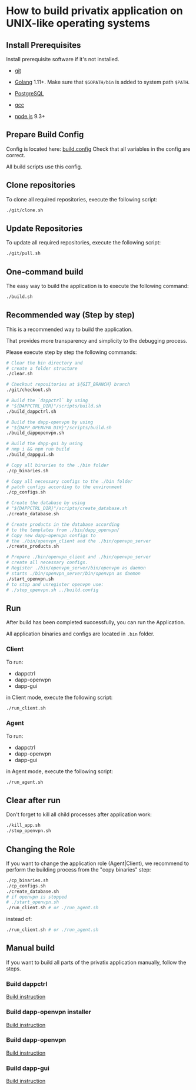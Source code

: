 # How to build privatix application on UNIX-like operating systems

## Install Prerequisites

Install prerequisite software if it's not installed.

* [git](https://git-scm.com/downloads)

* [Golang](https://golang.org/doc/install) 1.11+. Make sure that 
`$GOPATH/bin` is added to system path `$PATH`.

* [PostgreSQL](https://www.postgresql.org/download/)

* [gcc](https://gcc.gnu.org/install/)

* [node.js](https://nodejs.org/en/) 9.3+

## Prepare Build Config

Config is located here: [build.config](build.config)
Check that all variables in the config are correct.

All build scripts use this config.

## Clone repositories

To clone all required repositories, execute the following script:

```bash
./git/clone.sh
```

## Update Repositories

To update all required repositories, execute the following script:

```bash
./git/pull.sh
```

## One-command build

The easy way to build the application is to execute the following
command:

```bash
./build.sh
```

## Recommended way (Step by step)

This is a recommended way to build the application.

That provides more transparency and simplicity to the debugging process.

Please execute step by step the following commands:

```bash
# Clear the bin directory and
# create a folder structure
./clear.sh

# Checkout repositories at ${GIT_BRANCH} branch
./git/checkout.sh

# Build the `dappctrl` by using
# "${DAPPCTRL_DIR}"/scripts/build.sh
./build_dappctrl.sh

# Build the dapp-openvpn by using
# "${DAPP_OPENVPN_DIR}"/scripts/build.sh
./build_dappopenvpn.sh

# Build the dapp-gui by using
# nmp i && npm run build
./build_dappgui.sh

# Copy all binaries to the ./bin folder
./cp_binaries.sh

# Copy all necessary configs to the ./bin folder
# patch configs according to the environment
./cp_configs.sh

# Create the database by using
# "${DAPPCTRL_DIR}"/scripts/create_database.sh
./create_database.sh

# Create products in the database according 
# to the templates from ./bin/dapp_openvpn/
# Copy new dapp-openvpn configs to 
# the ./bin/openvpn_client and the ./bin/openvpn_server
./create_products.sh

# Prepare ./bin/openvpn_client and ./bin/openvpn_server
# create all necessary configs.
# Register ./bin/openvpn_server/bin/openvpn as daemon
# starts ./bin/openvpn_server/bin/openvpn as daemon
./start_openvpn.sh
# to stop and unregister openvpn use:
# ./stop_openvpn.sh ../build.config
```

## Run

After build has been completed successfully, you can run the Application.

All application binaries and configs are located in `.bin` folder.

### Client

To run:

* dappctrl
* dapp-openvpn
* dapp-gui

in Client mode, execute the following script:

```bash
./run_client.sh
```

### Agent
To run:

* dappctrl
* dapp-openvpn
* dapp-gui

in Agent mode, execute the following script:

```bash
./run_agent.sh
```

## Clear after run

Don't forget to kill all child processes after application work:

```bash
./kill_app.sh
./stop_openvpn.sh
```

## Changing the Role

If you want to change the application role (Agent|Client), we recommend to
perform the building process from the "copy binaries" step:

```bash
./cp_binaries.sh
./cp_configs.sh
./create_database.sh
# if openvpn is stopped
# ./start_openvpn.sh
./run_client.sh # or ./run_agent.sh
```

instead of:

```bash
./run_client.sh # or ./run_agent.sh
```

## Manual build

If you want to build all parts of the privatix application manually, 
follow the steps.

### Build dappctrl

[Build instruction](https://github.com/Privatix/dappctrl/blob/master/README.md)

### Build dapp-openvpn installer

[Build instruction](https://github.com/Privatix/dapp-openvpn/tree/master/inst/README.md)

### Build dapp-openvpn

[Build instruction](https://github.com/Privatix/dapp-openvpn/tree/master/README.md)

### Build dapp-gui

[Build instruction](https://github.com/Privatix/dapp-gui/README.md)
